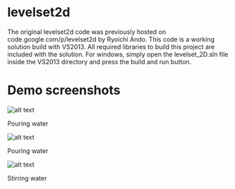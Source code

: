 # levelset2d
The original levelset2d code was previously hosted on code.google.com/p/levelset2d by Ryoichi Ando. This code is a working solution build with VS2013. All required libraries to build this project are included with the solution. For windows, simply open the levelset_2D.sln file inside the VS2013 directory and press the build and run button.

# Demo screenshots
![alt text](images/water_pour.jpg "Water pouring")

Pouring water

![alt text](images/water_pour2.jpg "Water pouring 2")

Pouring water

![alt text](images/water_stir.jpg "Water stirring")

Stirring water
